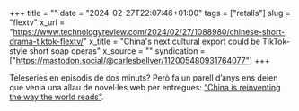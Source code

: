+++
title = ""
date = "2024-02-27T22:07:46+01:00"
tags = ["retalls"]
slug = "flextv"
x_url = "https://www.technologyreview.com/2024/02/27/1088980/chinese-short-drama-tiktok-flextv/"
x_title = "China's next cultural export could be TikTok-style short soap operas"
x_source = ""
syndication = ["https://mastodon.social/@carlesbellver/112005480931764077"]
+++

Telesèries en episodis de dos minuts? Però fa un parell d’anys ens deien que venia una allau de novel·les web per entregues: [“China is reinventing the way the world reads”](https://www.protocol.com/china/chinese-web-novels-china).